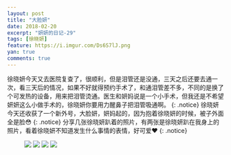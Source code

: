 ```yaml
---
layout: post
title: "大脸妍"
date: 2018-02-20
excerpt: "妍妍的日记-29"
tags: [徐晓妍]
feature: https://i.imgur.com/Ds6S7lJ.png
yan: true
comments: true
---
```

徐晓妍今天又去医院复查了，很顺利，但是泪管还是没通，三天之后还要去通一次，看三天后的情况，如果不好就得预约手术了，和通泪管差不多，不同的是换了个可发热的设备，用来把泪管烫通。医生和妍妈说是一个小手术，但我还是不希望妍妍这么小做手术的，徐晓妍你要用力醒鼻子把泪管吸通啊。
{: .notice}
徐晓妍今天还收获了一个新外号，大脸妍，妍妈起的，因为抱着徐晓妍的时候，被子外面全是脸😳
{: .notice}
分享几张徐晓妍趴着的照片，有两张是徐晓妍趴在我身上的照片，看着徐晓妍不知道发生什么事情的表情，好可爱❤️
{: .notice}
<figure>
    <img src="{{ site.staticUrl }}/yanyan/image/pazhe1.jpg?imageMogr2/auto-orient" />
    <img src="{{ site.staticUrl }}/yanyan/image/pazhe2.jpg?imageMogr2/auto-orient" />
    <img src="{{ site.staticUrl }}/yanyan/image/pazhe3.jpg?imageMogr2/auto-orient" />
    <img src="{{ site.staticUrl }}/yanyan/image/pazhe4.jpg?imageMogr2/auto-orient" />
</figure>
